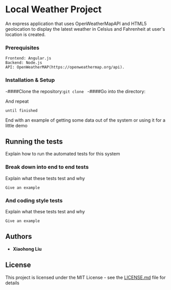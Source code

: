 # Local Weather Project

An express application that uses OpenWeatherMapAPI and HTML5 geolocation to display the latest weather in Celsius and Fahrenheit at user's location is created.

### Prerequisites

```
Frontend: Angular.js
Backend: Node.js
API: OpenWeatherMAP(https://openweathermap.org/api).
```

### Installation & Setup
-####Clone the repository:```git clone ```
-####Go into the directory:


And repeat

```
until finished
```

End with an example of getting some data out of the system or using it for a little demo

## Running the tests

Explain how to run the automated tests for this system

### Break down into end to end tests

Explain what these tests test and why

```
Give an example
```

### And coding style tests

Explain what these tests test and why

```
Give an example
```

## Authors

* **Xiaohong Liu**

## License

This project is licensed under the MIT License - see the [LICENSE.md](LICENSE.md) file for details

